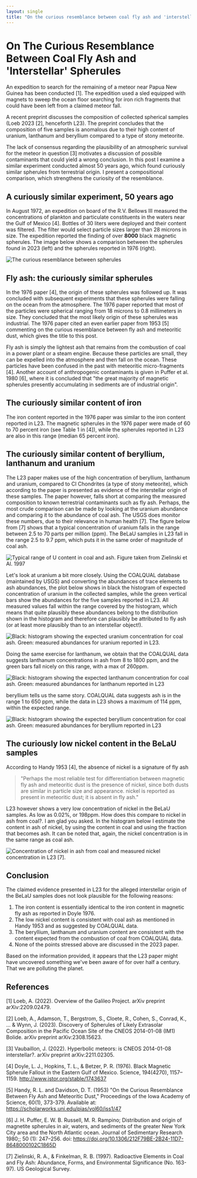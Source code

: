 ```yaml
---
layout: single
title: "On the curious resemblance between coal fly ash and 'interstellar' spherules"
---
```


# On The Curious Resemblance Between Coal Fly Ash and 'Interstellar' Spherules

An expedition to search for the remaining of a meteor near Papua New Guinea has been conducted [1]. The expedition used a sled equipped with magnets to sweep the ocean floor searching for iron rich fragments that could have been left from a claimed meteor fall. 

A recent preprint discusses the composition of collected spherical samples (Loeb 2023 [2], henceforth L23). The preprint concludes that the composition of five samples is anomalous due to their high content of uranium, lanthanum and beryllium compared to a type of stony meteorite. 

The lack of consensus regarding the plausibility of an atmospheric survival for the meteor in question [3] motivates a discussion of possible contaminants that could yield a wrong conclusion. In this post I examine a similar experiment conducted almost 50 years ago, which found curiously similar spherules from terrestrial origin. I present a compositional comparison, which strengthens the curiosity of the resemblance.

## A curiously similar experiment, 50 years ago

In August 1972, an expedition on board of the R.V. Bellows III measured the concentrations of plankton and particulate constituents in the waters near the Gulf of Mexico [4]. Bottles of 30 liters were deployed and their content was filtered. The filter would select particle sizes larger than 28 microns in size. The expedition reported the finding of over **8000** black magnetic spherules. The image below shows a comparison between the spherules found in 2023 (left) and the spherules reported in 1976 (right).

![The curious resemblance between spherules](/blog/assets/spherules_comp.png)

## Fly ash: the curiously similar spherules

In the 1976 paper [4], the origin of these spherules was followed up. It was concluded with subsequent experiments that these spherules were falling on the ocean from the atmosphere. The 1976 paper reported that most of the particles were spherical ranging from 18 microns to 0.8 millimeters in size. They concluded that the most likely origin of these spherules was industrial. The 1976 paper cited an even earlier paper from 1953 [5] commenting on the curious resemblance between fly ash and meteoritic dust, which gives the title to this post.

Fly ash is simply the lightest ash that remains from the combustion of coal in a power plant or a steam engine. Because these particles are small, they can be expelled into the atmosphere and then fall on the ocean. These particles have been confused in the past with meteoritic micro-fragments [4]. Another account of anthropogenic contaminants is given in Puffer et al. 1980 [6], where it is concluded that "the great majority of magnetic spherules presently accumulating in sediments are of industrial origin".

## The curiously similar content of iron

The iron content reported in the 1976 paper was similar to the iron content reported in L23. The magnetic spherules in the 1976 paper were made of 60 to 70 percent iron (see Table 1 in [4]), while the spherules reported in L23 are also in this range (median 65 percent iron).

## The curiously similar content of beryllium, lanthanum and uranium

The L23 paper makes use of the high concentration of beryllium, lanthanum and uranium, compared to CI Chondrites (a type of stony meteorite), which according to the paper is presented as evidence of the interstellar origin of these samples. The paper however, falls short at comparing the measured composition to known terrestrial contaminants such as fly ash. Perhaps, the most crude comparison can be made by looking at the uranium abundance and comparing it to the abundance of coal ash. The USGS does monitor these numbers, due to their relevance in human health [7]. The figure below from [7] shows that a typical concentration of uranium falls in the range between 2.5 to 70 parts per million (ppm). The BeLaU samples in L23 fall in the range 2.5 to 9.7 ppm, which puts it in the same order of magnitude of coal ash.

![Typical range of U content in coal and ash. Figure taken from Zielinski et Al. 1997](/blog/assets/U_content_in_ash.png)

Let's look at uranium a bit more closely. Using the COALQUAL database (maintained by USGS) and converting the abundances of trace elements to ash abundances, the plot below shows in black the histogram of expected concentration of uranium in the collected samples, while the green vertical bars show the abundances for the five samples reported in L23. All measured values fall within the range covered by the histogram, which means that quite plausibly these abundances belong to the distribution shown in the histogram and therefore can plausibly be attributed to fly ash (or at least more plausibly than to an interstellar object!).

![Black: histogram showing the expected uranium concentration for coal ash. Green: measured abundances for uranium reported in L23.](/blog/assets/U_conc_COALQUAL.png)


Doing the same exercise for lanthanum, we obtain that the COALQUAL data suggests lanthanum concentrations in ash from 8 to 1800 ppm, and the green bars fall nicely on this range, with a max of 260ppm.

![Black: histogram showing the expected lanthanum concentration for coal ash. Green: measured abundances for lanthanum reported in L23](/blog/assets/La_conc_COALQUAL.png)


beryllium tells us the same story. COALQUAL data suggests ash is in the range 1 to 650 ppm, while the data in L23 shows a maximum of 114 ppm, within the expected range.

![Black: histogram showing the expected beryllium concentration for coal ash. Green: measured abundances for beryllium reported in L23](/blog/assets/Be_conc_COALQUAL.png)


## The curiously low nickel content in the BeLaU samples

According to Handy 1953 [4], the absence of nickel is a signature of fly ash

>"Perhaps the most reliable test for differentiation between magnetic
>fly ash and meteoritic dust is the presence of nickel, since both
>dusts are similar in particle size and appearance. nickel is reported
>as present in meteoritic dust; it is absent in fly ash."

L23 however shows a very low concentration of nickel in the BeLaU samples. As low as 0.02%, or 198ppm. How does this compare to nickel in ash from coal?. I am glad you asked.  In the histogram below I estimate the content in ash of nickel, by using the content in coal and using the fraction that becomes ash. It can be noted that, again, the nickel concentration is in the same range as coal ash.

![Concentration of nickel in ash from coal and measured nickel concentration in L23 [7].](/blog/assets/Ni_conc_COALQUAL.png)

## Conclusion

The claimed evidence presented in L23 for the alleged interstellar origin of the BeLaU samples does not look plausible for the following reasons: 
1) The iron content is essentially identical to the iron content in magnetic fly ash as reported in Doyle 1976. 
2) The low nickel content is consistent with coal ash as mentioned in Handy 1953 and as suggested by COALQUAL data. 
3) The beryllium, lanthanum and uranium content are consistent with the content expected from the combustion of coal from COALQUAL data.
4) None of the points stressed above are discussed in the 2023 paper.

Based on the information provided, it appears that the L23 paper might have uncovered something we've been aware of for over half a century.  That we are polluting the planet.

## References

[1] Loeb, A. (2022). Overview of the Galileo Project. arXiv preprint arXiv:2209.02479.

[2] Loeb, A., Adamson, T., Bergstrom, S., Cloete, R., Cohen, S., Conrad, K., ... & Wynn, J. (2023). Discovery of Spherules of Likely Extrasolar Composition in the Pacific Ocean Site of the CNEOS 2014-01-08 (IM1) Bolide. arXiv preprint arXiv:2308.15623.

[3] Vaubaillon, J. (2022). Hyperbolic meteors: is CNEOS 2014-01-08 interstellar?. arXiv preprint arXiv:2211.02305.

[4] Doyle, L. J., Hopkins, T. L., & Betzer, P. R. (1976). Black Magnetic Spherule Fallout in the Eastern Gulf of Mexico. Science, 194(4270), 1157–1159. http://www.jstor.org/stable/1743637

[5] Handy, R. L. and Davidson, D. T. (1953) "On the Curious Resemblance Between Fly Ash and Meteoritic Dust," Proceedings of the Iowa Academy of Science, 60(1), 373-379.
Available at: https://scholarworks.uni.edu/pias/vol60/iss1/47 

[6] J. H. Puffer, E. W. B. Russell, M. R. Rampino; Distribution and origin of magnetite spherules in air, waters, and sediments of the greater New York City area and the North Atlantic ocean. Journal of Sedimentary Research 1980;; 50 (1): 247–256. doi: https://doi.org/10.1306/212F79BE-2B24-11D7-8648000102C1865D

[7] Zielinski, R. A., & Finkelman, R. B. (1997). Radioactive Elements in Coal and Fly Ash: Abundance, Forms, and Environmental Significance (No. 163-97). US Geological Survey.